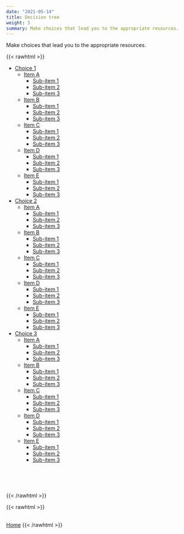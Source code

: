 ```yaml
---
date: "2021-05-14"
title: Decision tree
weight: 5
summary: Make choices that lead you to the appropriate resources.
---
```


Make choices that lead you to the appropriate resources.


{{< rawhtml >}} 
<!--- HTML BEGIN ---> 
<!--- specimen at https://jsfiddle.net/te366hu2/2/  --->

<!--- CSS begin --->
<head>
<style>

ul.tree li {
    list-style-type: none;
    position: relative;
}

ul.tree li ul {
    display: none;
}

ul.tree li.open > ul {
    display: block;
}

ul.tree li a {
    text-decoration: none;
}

ul.tree li a:before {
    height: 1em;
    padding:0 .1em;
    font-size: .8em;
    display: block;
    position: absolute;
    left: -1.3em;
    top: .2em;
}

ul.tree li > a:not(:last-child):before {
    content: '+';
}

ul.tree li.open > a:not(:last-child):before {
    content: '-';
}
</style>
</head>
<!--- CSS end --->



<!--- JS begin --->
<script type="text/javascript">
//<![CDATA[
var tree = document.querySelectorAll('ul.tree a:not(:last-child)');
for(var i = 0; i < tree.length; i++){
    tree[i].addEventListener('click', function(e) {
        var parent = e.target.parentElement;
        var classList = parent.classList;
        if(classList.contains("open")) {
            classList.remove('open');
            var opensubs = parent.querySelectorAll(':scope .open');
            for(var i = 0; i < opensubs.length; i++){
                opensubs[i].classList.remove('open');
            }
        } else {
            classList.add('open');
        }
    });
}
//]]>
</script>
<!--- JS end --->



<!--- html begin --->
<ul class="tree">
  <li><a href="#">Choice 1</a>
    <ul>
      <li><a href="#">Item A</a>
        <ul>
          <li><a href="#">Sub-item 1</a></li>
          <li><a href="#">Sub-item 2</a></li>
          <li><a href="#">Sub-item 3</a></li>
        </ul>
      </li>
      <li><a href="#">Item B</a>
        <ul>
          <li><a href="#">Sub-item 1</a></li>
          <li><a href="#">Sub-item 2</a></li>
          <li><a href="#">Sub-item 3</a></li>
        </ul>
      </li>
      <li><a href="#">Item C</a>
        <ul>
          <li><a href="#">Sub-item 1</a></li>
          <li><a href="#">Sub-item 2</a></li>
          <li><a href="#">Sub-item 3</a></li>
        </ul>
      </li>
      <li><a href="#">Item D</a>
        <ul>
          <li><a href="#">Sub-item 1</a></li>
          <li><a href="#">Sub-item 2</a></li>
          <li><a href="#">Sub-item 3</a></li>
        </ul>
      </li>
      <li><a href="#">Item E</a>
        <ul>
          <li><a href="#">Sub-item 1</a></li>
          <li><a href="#">Sub-item 2</a></li>
          <li><a href="#">Sub-item 3</a></li>
        </ul>
      </li>
    </ul>
  </li>

  <li><a href="#">Choice 2</a>
    <ul>
      <li><a href="#">Item A</a>
        <ul>
          <li><a href="#">Sub-item 1</a></li>
          <li><a href="#">Sub-item 2</a></li>
          <li><a href="#">Sub-item 3</a></li>
        </ul>
      </li>
      <li><a href="#">Item B</a>
        <ul>
          <li><a href="#">Sub-item 1</a></li>
          <li><a href="#">Sub-item 2</a></li>
          <li><a href="#">Sub-item 3</a></li>
        </ul>
      </li>
      <li><a href="#">Item C</a>
        <ul>
          <li><a href="#">Sub-item 1</a></li>
          <li><a href="#">Sub-item 2</a></li>
          <li><a href="#">Sub-item 3</a></li>
        </ul>
      </li>
      <li><a href="#">Item D</a>
        <ul>
          <li><a href="#">Sub-item 1</a></li>
          <li><a href="#">Sub-item 2</a></li>
          <li><a href="#">Sub-item 3</a></li>
        </ul>
      </li>
      <li><a href="#">Item E</a>
        <ul>
          <li><a href="#">Sub-item 1</a></li>
          <li><a href="#">Sub-item 2</a></li>
          <li><a href="#">Sub-item 3</a></li>
        </ul>
      </li>
    </ul>
  </li>

  <li><a href="#">Choice 3</a>
    <ul>
      <li><a href="#">Item A</a>
        <ul>
          <li><a href="#">Sub-item 1</a></li>
          <li><a href="#">Sub-item 2</a></li>
          <li><a href="#">Sub-item 3</a></li>
        </ul>
      </li>
      <li><a href="#">Item B</a>
        <ul>
          <li><a href="#">Sub-item 1</a></li>
          <li><a href="#">Sub-item 2</a></li>
          <li><a href="#">Sub-item 3</a></li>
        </ul>
      </li>
      <li><a href="#">Item C</a>
        <ul>
          <li><a href="#">Sub-item 1</a></li>
          <li><a href="#">Sub-item 2</a></li>
          <li><a href="#">Sub-item 3</a></li>
        </ul>
      </li>
      <li><a href="#">Item D</a>
        <ul>
          <li><a href="#">Sub-item 1</a></li>
          <li><a href="#">Sub-item 2</a></li>
          <li><a href="#">Sub-item 3</a></li>
        </ul>
      </li>
      <li><a href="#">Item E</a>
        <ul>
          <li><a href="#">Sub-item 1</a></li>
          <li><a href="#">Sub-item 2</a></li>
          <li><a href="#">Sub-item 3</a></li>
        </ul>
      </li>
    </ul>
  </li>
</ul>

<br><br><br>
<!--- html end --->

<!--- HTML END --->
{{< /rawhtml >}} 



<!--- Back button begin --->
{{< rawhtml >}}
<br/><br/>
</div>
<a class="button button-primary mb-2" href="/hub/">Home</a>
</div>
{{< /rawhtml >}}
<!--- Back button end --->

